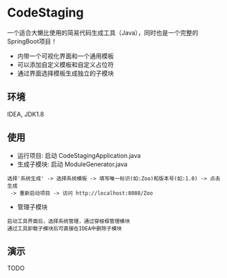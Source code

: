 CodeStaging
====
一个适合大懒比使用的简易代码生成工具（Java），同时也是一个完整的SpringBoot项目！
* 内带一个可视化界面和一个通用模板
* 可以添加自定义模板和自定义占位符
* 通过界面选择模板生成独立的子模块

环境
----------
IDEA, JDK1.8

使用
----------
* 运行项目: 启动 CodeStagingApplication.java
* 生成子模块: 启动 ModuleGenerator.java
```
选择'系统生成' -> 选择系统模板 -> 填写唯一标识(如:Zoo)和版本号(如:1.0) -> 点击生成
 -> 重新启动项目 -> 访问 http://localhost:8088/Zoo
```
* 管理子模块
```
启动工具界面后，选择系统管理，通过穿梭框管理模块
通过工具卸载子模块后可直接在IDEA中删除子模块
```

演示
----------
TODO